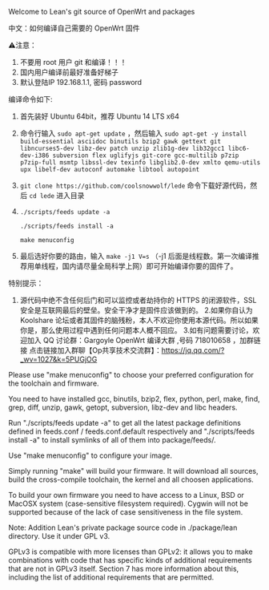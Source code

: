 Welcome to Lean's  git source of OpenWrt and packages

中文：如何编译自己需要的 OpenWrt 固件

⚠️注意：
1. 不要用 root 用户 git 和编译！！！
2. 国内用户编译前最好准备好梯子
3. 默认登陆IP 192.168.1.1, 密码 password

编译命令如下:

1. 首先装好 Ubuntu 64bit，推荐  Ubuntu  14 LTS x64

2. 命令行输入 ```sudo apt-get update``` ，然后输入
```sudo apt-get -y install build-essential asciidoc binutils bzip2 gawk gettext git libncurses5-dev libz-dev patch unzip zlib1g-dev lib32gcc1 libc6-dev-i386 subversion flex uglifyjs git-core gcc-multilib p7zip p7zip-full msmtp libssl-dev texinfo libglib2.0-dev xmlto qemu-utils upx libelf-dev autoconf automake libtool autopoint```

3. ```git clone https://github.com/coolsnowwolf/lede``` 命令下载好源代码，然后 ```cd lede``` 进入目录

4. 
    ```./scripts/feeds update -a``` 
    
    ```./scripts/feeds install -a```
    
    ```make menuconfig```

5. 最后选好你要的路由，输入 ```make -j1 V=s``` （-j1 后面是线程数。第一次编译推荐用单线程，国内请尽量全局科学上网）即可开始编译你要的固件了。


特别提示：
1. 源代码中绝不含任何后门和可以监控或者劫持你的 HTTPS 的闭源软件，SSL 安全是互联网最后的壁垒。安全干净才是固件应该做到的。
2.如果你自认为 Koolshare 论坛或者其固件的脑残粉，本人不欢迎你使用本源代码。所以如果你是，那么使用过程中遇到任何问题本人概不回应。
3.如有问题需要讨论，欢迎加入 QQ 讨论群：Gargoyle OpenWrt 编译大群 ,号码 718010658 ，加群链接 点击链接加入群聊【Op共享技术交流群】：https://jq.qq.com/?_wv=1027&k=5PUGjOG

Please use "make menuconfig" to choose your preferred
configuration for the toolchain and firmware.

You need to have installed gcc, binutils, bzip2, flex, python, perl, make,
find, grep, diff, unzip, gawk, getopt, subversion, libz-dev and libc headers.

Run "./scripts/feeds update -a" to get all the latest package definitions
defined in feeds.conf / feeds.conf.default respectively
and "./scripts/feeds install -a" to install symlinks of all of them into
package/feeds/.

Use "make menuconfig" to configure your image.

Simply running "make" will build your firmware.
It will download all sources, build the cross-compile toolchain, 
the kernel and all choosen applications.

To build your own firmware you need to have access to a Linux, BSD or MacOSX system
(case-sensitive filesystem required). Cygwin will not be supported because of
the lack of case sensitiveness in the file system.



Note: Addition Lean's private package source code in ./package/lean directory. Use it under GPL v3.

GPLv3 is compatible with more licenses than GPLv2: it allows you to make combinations with code that has specific kinds of additional requirements that are not in GPLv3 itself. Section 7 has more information about this, including the list of additional requirements that are permitted.

